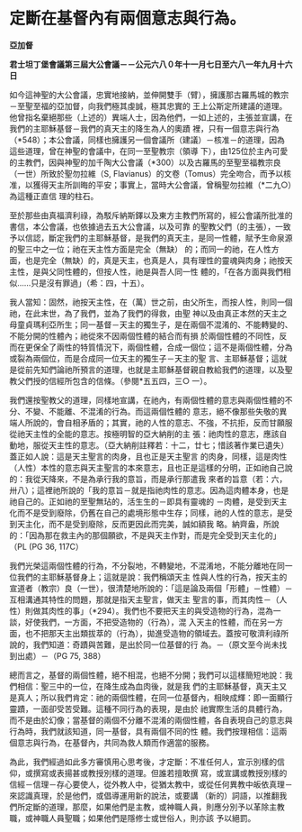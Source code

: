 # 定斷在基督內有兩個意志與行為。


**亞加督**

**君士坦丁堡會議第三屆大公會議－－公元六八０年十一月七日至六八一年九月十六日**





如今這神聖的大公會議，忠實地接納，並伸開雙手（臂），擁護那古羅馬城的教宗－至聖至福的亞加督，向我們極其虔誠，極其忠實的
王上公斯定所建議的道理。他曾指名棄絕那些（上述的）異端人士，因為他們，一如上述的，主張並宣講，在我們的主耶穌基督－我們的真天主的降生為人的奧蹟
裡，只有一個意志與行為（*548）；本公會議，同樣也擁護另一個會議所（建議）－核准－的道理，因為這些道理，曾在神聖的會議中，在同一至聖教宗（領導
下），由125位於主內可愛的主教們，因與神聖的加千陶大公會議（*300）以及古羅馬的至聖至福教宗良（一世）所致於聖勿拉維（S, 
Flavianus）的文卷（Tomus）完全吻合，而予以核准，以獲得天主所訓晦的平安；事實上，當時大公會議，曾稱聖勿拉維（*二九○）為這種正直信
理的柱石。

至於那些由真福濟利祿，為駁斥納斯鐸以及東方主教們所寫的，經公會議所批准的書信，本公會議，也依據過去五大公會議，以及可靠
的聖教父們（的主張），一致予以信認，斷定我們的主耶穌基督，是我們的真天主，是同一性體，賦予生命泉源的聖三中之一位；祂在天主性方面是完全（無缺）
的；而同一的祂，在人性方面，也是完全（無缺）的，真是天主，也真是人，具有理性的靈魂與肉身；祂按天主性，是與父同性體的，但按人性，祂是與吾人同一性
體的，「在各方面與我們相似……只是沒有罪過」（希：四，十五）。

我人當知：固然，祂按天主性，在（萬）世之前，由父所生，而按人性，則同一個祂，在此末世，為了我們，並為了我們的得救，由聖
神以及由真正本然的天主之母童貞瑪利亞所生；同一基督－天主的獨生子，是在兩個不混淆的、不能轉變的、不能分開的性體內；祂從來不因兩個性體的結合而有損
於兩個性體的不同性，反而在更保全了兩性的特質情況下，兩個性體，合成一個位；這不是兩個性體，分為或裂為兩個位，而是合成同一位天主的獨生子－天主的聖
言、主耶穌基督；這就是從前先知們論祂所預言的道理，也就是主耶穌基督親自教給我們的道理，以及聖教父們授的信經所包含的信條。（參閱*五五四，三○
一）。

我們還按聖教父的道理，同樣地宣講，在祂內，有兩個性體的意志與兩個性體的不分、不變、不能離、不混淆的行為。而這兩個性體的
意志，絕不像那些失敬的異端人所說的，會自相矛盾的；其實，祂的人性的意志、不強，不抗拒，反而甘願服從祂天主性的全能的意志。按極明智的亞大納削的主
張：祂肉性的意志，應該自動地，服從天主性的意志。（亞大納削註釋若：十二，廿七；惜該著作業已遺失）蓋正如人說：這是天主聖言的肉身，且也正是天主聖言
的肉身，同樣，這是肉性（人性）本性的意志與天主聖言的本來意志，且也正是這樣的分明，正如祂自己說的：我從天降來，不是為承行我的意旨，而是承行那遣我
來者的旨意（若：六，卅八）；這裡祂所說的「我的意旨－就是指祂肉性的意志。因為這肉體本身，也是祂自己的。正如祂的至聖無玷的，活生生的－即具有靈魂的
－肉體，是受到天主化而不是受到廢除，仍舊在自己的處境形態中生存；同樣，祂的人性的意志，是受到天主化，而不是受到廢除，反而更因此而完美，誠如額我
略。納齊盎，所說的：「因為那在救主內的那個願欲，不是與天主作對，而是完全受到天主化的」（PL (PG 36, 117C）

我們光榮這兩個性體的行為，不分裂地，不轉變地，不混淆地，不能分離地在同一位我們的主耶穌基督身上；這就是說：我們稱頌天主
性與人性的行為，按天主的宣道者（教宗）良（一世），很清楚地所說的：「這是論及兩個「形體」－性體）－互相溝通其特性的問題，那就是指天主聖言，做天主
聖言的事，而其肉性－（人性）則做其肉性的事」（*294）。我們也不要把天主的與受造物的行為，混為一談，好使我們，一方面，不把受造物的（行為），混
入天主的性體，而在另一方面，也不把那天主出類拔萃的（行為），拋進受造物的領域去。蓋按可敬濟利祿所說的，我們知道：奇蹟與苦難，是出於同一位基督的行
為。－（原文至今尚未找到出處）－（PG 75, 388）

總而言之，基督的兩個性體，絕不相混，也絕不分開；我們可以這樣簡短地說：我們相信：聖三中的一位，在降生成為血肉後，就是我
們的主耶穌基督，真天主又是真人；所以我們肯定：祂的兩個性體，在同一位基督內，相映成輝：即一面顯行靈蹟，一面卻受苦受難。這種不同行為的表現，是由於
祂實際生活的具體行為，而不是由於幻像；當基督的兩個不分離不混淆的兩個性體，各自表現自己的意志與行為時，我們就該知道，同一基督，具有兩個不同的性
體。我們按理相信：這兩個意志與行為，在基督內，共同為救人類而作適當的服務。

為此，我們經過如此多方審慎用心思考後，才定斷：不准任何人，宣示別樣的信仰，或撰寫或表揚甚或教授別樣的道理。但誰若擅敢撰
寫，或宣講或教授別樣的信經－信理－存心要使人，從外教人中，從猶太教中，或從任何異教中皈依真理－來認識真理，於是他們，或倡導運用新的說法，或要講
（新的）詞語，以推翻我們所定斷的道理，那麼，如果他們是主教，或神職人員，則應分別予以革除主教職，或神職人員聖職；如果他們是隱修士或世俗人，則亦該
予以絕罰。

